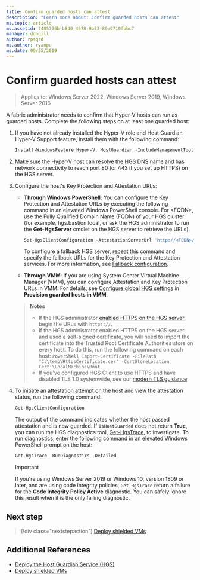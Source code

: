 ```yaml
---
title: Confirm guarded hosts can attest
description: "Learn more about: Confirm guarded hosts can attest"
ms.topic: article
ms.assetid: 7485796b-b840-4678-9b33-89e9710fbbc7
manager: dongill
author: rpsqrd
ms.author: ryanpu
ms.date: 09/25/2019
---
```


# Confirm guarded hosts can attest

>Applies to: Windows Server 2022, Windows Server 2019, Windows Server 2016

A fabric administrator needs to confirm that Hyper-V hosts can run as guarded hosts. Complete the following steps on at least one guarded host:

1. If you have not already installed the Hyper-V role and Host Guardian Hyper-V Support feature, install them with the following command:

    ```powershell
    Install-WindowsFeature Hyper-V, HostGuardian -IncludeManagementTools -Restart
    ```

2. Make sure the Hyper-V host can resolve the HGS DNS name and has network connectivity to reach port 80 (or 443 if you set up HTTPS) on the HGS server.

3. Configure the host's Key Protection and Attestation URLs:

    - **Through Windows PowerShell**: You can configure the Key Protection and Attestation URLs by executing the following command in an elevated Windows PowerShell console. For &lt;FQDN&gt;, use the Fully Qualified Domain Name (FQDN) of your HGS cluster (for example, hgs.bastion.local, or ask the HGS administrator to run the **Get-HgsServer** cmdlet on the HGS server to retrieve the URLs).

        ```PowerShell
        Set-HgsClientConfiguration -AttestationServerUrl 'http://<FQDN>/Attestation' -KeyProtectionServerUrl 'http://<FQDN>/KeyProtection'
         ```

        To configure a fallback HGS server, repeat this command and specify the fallback URLs for the Key Protection and Attestation services. For more information, see [Fallback configuration](guarded-fabric-manage-branch-office.md#fallback-configuration).

    - **Through VMM**: If you are using System Center Virtual Machine Manager (VMM), you can configure Attestation and Key Protection URLs in VMM. For details, see [Configure global HGS settings](/system-center/vmm/guarded-deploy-host#configure-global-hgs-settings) in **Provision guarded hosts in VMM**.

    >**Notes**
    > - If the HGS administrator [enabled HTTPS on the HGS server](guarded-fabric-configure-hgs-https.md), begin the URLs with `https://`.
    > - If the HGS administrator enabled HTTPS on the HGS server and used a self-signed certificate, you will need to import the certificate into the Trusted Root Certificate Authorities store on every host. To do this, run the following command on each host:
       ```PowerShell
       Import-Certificate -FilePath "C:\temp\HttpsCertificate.cer" -CertStoreLocation Cert:\LocalMachine\Root
       ```
    > - If you've configured HGS Client to use HTTPS and have disabled TLS 1.0 systemwide, see our [modern TLS guidance](guarded-fabric-troubleshoot-hosts.md#modern-tls)

4. To initiate an attestation attempt on the host and view the attestation status, run the following command:

    ```powershell
    Get-HgsClientConfiguration
    ```

    The output of the command indicates whether the host passed attestation and is now guarded. If `IsHostGuarded` does not return **True**, you can run the HGS diagnostics tool, [Get-HgsTrace](https://technet.microsoft.com/library/mt718831.aspx), to investigate. To run diagnostics, enter the following command in an elevated Windows PowerShell prompt on the host:

    ```powershell
    Get-HgsTrace -RunDiagnostics -Detailed
    ```

    > [!IMPORTANT]
    > If you're using Windows Server 2019 or Windows 10, version 1809 or later, and are using code integrity policies, `Get-HgsTrace` return a failure for the **Code Integrity Policy Active** diagnostic.
    > You can safely ignore this result when it is the only failing diagnostic.

## Next step

> [!div class="nextstepaction"]
> [Deploy shielded VMs](guarded-fabric-configuration-scenarios-for-shielded-vms-overview.md)

## Additional References

- [Deploy the Host Guardian Service (HGS)](guarded-fabric-deploying-hgs-overview.md)
- [Deploy shielded VMs](guarded-fabric-configuration-scenarios-for-shielded-vms-overview.md)
